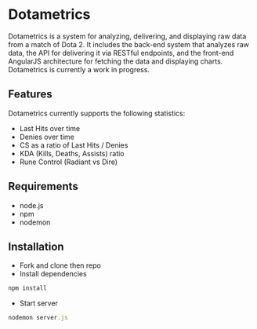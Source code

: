 # Dotametrics

Dotametrics is a system for analyzing, delivering, and displaying raw data from a match of Dota 2. It includes the back-end system that analyzes raw data, the API for delivering it via RESTful endpoints, and the front-end AngularJS architecture for fetching the data and displaying charts.
Dotametrics is currently a work in progress.

## Features

Dotametrics currently supports the following statistics:
  * Last Hits over time
  * Denies over time
  * CS as a ratio of Last Hits / Denies
  * KDA (Kills, Deaths, Assists) ratio
  * Rune Control (Radiant vs Dire)

## Requirements

 * node.js
 * npm
 * nodemon

## Installation

* Fork and clone then repo
* Install dependencies

```js
npm install
```

* Start server

```js
nodemon server.js
```

